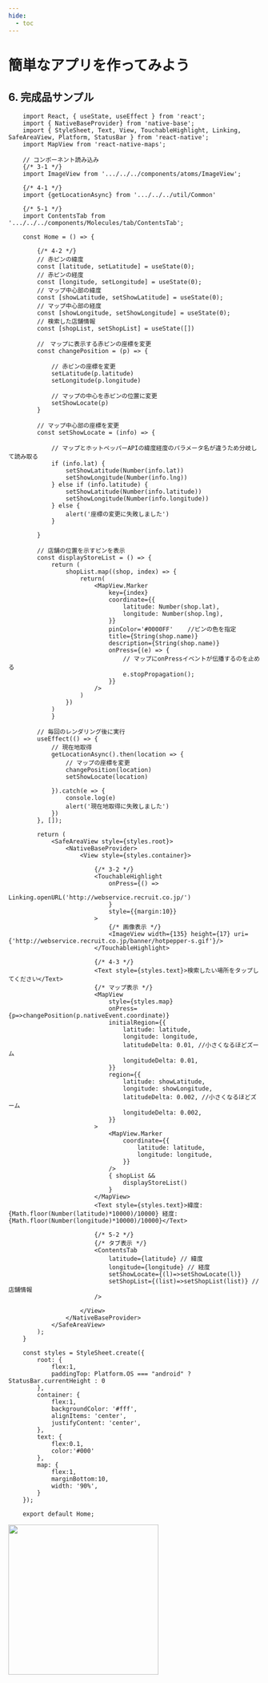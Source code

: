 ```yaml
---
hide:
  - toc
---
```

# <i class="fa fa-arrow-circle-right" aria-hidden="true"></i> 簡単なアプリを作ってみよう

## 6. 完成品サンプル

        import React, { useState, useEffect } from 'react';
        import { NativeBaseProvider} from 'native-base';
        import { StyleSheet, Text, View, TouchableHighlight, Linking, SafeAreaView, Platform, StatusBar } from 'react-native';
        import MapView from 'react-native-maps';

        // コンポーネント読み込み
        {/* 3-1 */}
        import ImageView from '.../../../components/atoms/ImageView';

        {/* 4-1 */}
        import {getLocationAsync} from '.../../../util/Common'

        {/* 5-1 */}
        import ContentsTab from '.../../../components/Molecules/tab/ContentsTab';

        const Home = () => {

            {/* 4-2 */}
            // 赤ピンの緯度
            const [latitude, setLatitude] = useState(0);
            // 赤ピンの経度
            const [longitude, setLongitude] = useState(0);
            // マップ中心部の緯度
            const [showLatitude, setShowLatitude] = useState(0);
            // マップ中心部の経度
            const [showLongitude, setShowLongitude] = useState(0);
            // 検索した店舗情報
            const [shopList, setShopList] = useState([])

            //　マップに表示する赤ピンの座標を変更
            const changePosition = (p) => {

                // 赤ピンの座標を変更
                setLatitude(p.latitude)
                setLongitude(p.longitude)

                // マップの中心を赤ピンの位置に変更
                setShowLocate(p)
            }

            // マップ中心部の座標を変更
            const setShowLocate = (info) => {

                // マップとホットペッパーAPIの緯度経度のパラメータ名が違うため分岐して読み取る
                if (info.lat) {
                    setShowLatitude(Number(info.lat))
                    setShowLongitude(Number(info.lng))
                } else if (info.latitude) {
                    setShowLatitude(Number(info.latitude))
                    setShowLongitude(Number(info.longitude))
                } else {
                    alert('座標の変更に失敗しました')
                }

            }

            // 店舗の位置を示すピンを表示
            const displayStoreList = () => {
                return (
                    shopList.map((shop, index) => {
                        return(
                            <MapView.Marker
                                key={index}
                                coordinate={{
                                    latitude: Number(shop.lat),
                                    longitude: Number(shop.lng),
                                }}
                                pinColor='#0000FF'    //ピンの色を指定
                                title={String(shop.name)}
                                description={String(shop.name)}
                                onPress={(e) => {
                                    // マップにonPressイベントが伝播するのを止める 
                                    e.stopPropagation();
                                }}
                            />
                        )
                    })
                )
                }

            // 毎回のレンダリング後に実行
            useEffect(() => {
                // 現在地取得
                getLocationAsync().then(location => {
                    // マップの座標を変更
                    changePosition(location)
                    setShowLocate(location)

                }).catch(e => {
                    console.log(e)
                    alert('現在地取得に失敗しました')
                })
            }, []);

            return (
                <SafeAreaView style={styles.root}>
                    <NativeBaseProvider>
                        <View style={styles.container}>

                            {/* 3-2 */}
                            <TouchableHighlight
                                onPress={() =>
                                    Linking.openURL('http://webservice.recruit.co.jp/')
                                }
                                style={{margin:10}}
                            >
                                {/* 画像表示 */}
                                <ImageView width={135} height={17} uri={'http://webservice.recruit.co.jp/banner/hotpepper-s.gif'}/>
                            </TouchableHighlight>

                            {/* 4-3 */}
                            <Text style={styles.text}>検索したい場所をタップしてください</Text>
                            {/* マップ表示 */}
                            <MapView 
                                style={styles.map}
                                onPress={p=>changePosition(p.nativeEvent.coordinate)}
                                initialRegion={{
                                    latitude: latitude,
                                    longitude: longitude,
                                    latitudeDelta: 0.01, //小さくなるほどズーム
                                    longitudeDelta: 0.01,
                                }}
                                region={{
                                    latitude: showLatitude,
                                    longitude: showLongitude,
                                    latitudeDelta: 0.002, //小さくなるほどズーム
                                    longitudeDelta: 0.002,
                                }}
                            >
                                <MapView.Marker
                                    coordinate={{
                                        latitude: latitude,
                                        longitude: longitude,
                                    }}
                                />
                                { shopList && 
                                    displayStoreList()
                                }  
                            </MapView>
                            <Text style={styles.text}>緯度:{Math.floor(Number(latitude)*10000)/10000} 経度:{Math.floor(Number(longitude)*10000)/10000}</Text>

                            {/* 5-2 */}
                            {/* タブ表示 */}
                            <ContentsTab 
                                latitude={latitude} // 緯度
                                longitude={longitude} // 経度
                                setShowLocate={(l)=>setShowLocate(l)}
                                setShopList={(list)=>setShopList(list)} // 店舗情報
                            />

                        </View>
                    </NativeBaseProvider>
                </SafeAreaView>
            );
        }

        const styles = StyleSheet.create({
            root: {
                flex:1,
                paddingTop: Platform.OS === "android" ? StatusBar.currentHeight : 0
            },
            container: {
                flex:1,
                backgroundColor: '#fff',
                alignItems: 'center',
                justifyContent: 'center',
            },
            text: {
                flex:0.1,
                color:'#000'
            },
            map: {
                flex:1,
                marginBottom:10,
                width: '90%',
            } 
        });

        export default Home;


<img src="../../../images/アプリ開発/アプリ開発_1_08.png" width=300></img>

